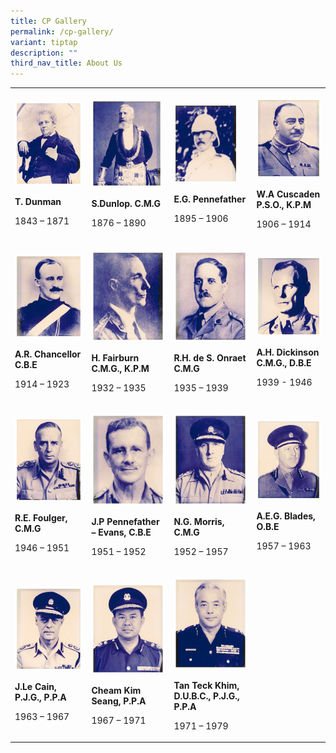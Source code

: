 ```yaml
---
title: CP Gallery
permalink: /cp-gallery/
variant: tiptap
description: ""
third_nav_title: About Us
---
```

<p></p>
<table style="minWidth: 100px">
<colgroup>
<col>
<col>
<col>
<col>
</colgroup>
<tbody>
<tr>
<td rowspan="1" colspan="1">
<p></p>
<div class="isomer-image-wrapper">
<img style="width: 100%" height="auto" width="100%" alt="T. Dunman" src="/images/CP/T__Dunman_Inspector_General_Straits_Settlement_Police__1843___1871_.jpg">
</div>
<p><strong>T. Dunman</strong>
</p>
<p>1843 – 1871</p>
</td>
<td rowspan="1" colspan="1">
<p></p>
<div class="isomer-image-wrapper">
<img style="width: 96%;" height="auto" width="100%" alt="S Dunlop" src="/images/CP/S__Dunlop__C_M_G_Inspector_General_Straits_Settlement_Police__1876___1890_.jpg">
</div>
<p><strong>S.Dunlop. C.M.G</strong>
</p>
<p>1876 – 1890</p>
</td>
<td rowspan="1" colspan="1">
<p></p>
<div class="isomer-image-wrapper">
<img style="width: 87%;" height="auto" width="100%" alt="E G Pennefather" src="/images/CP/E_G__Pennefather_Inspector_General_Straits_Settlement_Police__1895___1906_.jpg">
</div>
<p><strong>E.G. Pennefather</strong>
</p>
<p>1895 – 1906</p>
</td>
<td rowspan="1" colspan="1">
<p></p>
<div class="isomer-image-wrapper">
<img style="width: 100%" height="auto" width="100%" alt="W A Cuscaden P.S.O." src="/images/CP/W_A_Cuscaden_P_S_O___K_P_M_Inspector_General_Straits_Settlement_Police__1906___1914_.jpg">
</div>
<p><strong>W.A Cuscaden P.S.O., K.P.M</strong>
</p>
<p>1906 – 1914</p>
</td>
</tr>
<tr>
<td rowspan="1" colspan="1">
<p></p>
<div class="isomer-image-wrapper">
<img style="width: 100%" height="auto" width="100%" alt="A R Chancellor C.B.E" src="/images/CP/A_R__Chancellor_C_B_E_Inspector_General_Straits_Settlement_Police__1914___1923_.jpg">
</div>
<p><strong>A.R. Chancellor C.B.E</strong>
</p>
<p>1914 – 1923</p>
<p></p>
</td>
<td rowspan="1" colspan="1">
<p></p>
<div class="isomer-image-wrapper">
<img style="width: 100%" height="auto" width="100%" alt="H Fairburn C.M.G." src="/images/CP/H__Fairburn_C_M_G___K_P_M_Inspector_General_Straits_Settlement_Police__1925___1935_.jpg">
</div>
<p><strong>H. Fairburn C.M.G., K.P.M</strong>
</p>
<p>1932 – 1935</p>
<p></p>
</td>
<td rowspan="1" colspan="1">
<p></p>
<div class="isomer-image-wrapper">
<img style="width: 100%" height="auto" width="100%" alt="R H  de S Onraet C.M.G" src="/images/CP/R_H__de_S__Onraet_C_M_G_Inspector_General_Straits_Settlement_Police__1935___1939_.jpg">
</div>
<p><strong>R.H. de S. Onraet C.M.G</strong>
</p>
<p>1935 – 1939</p>
</td>
<td rowspan="1" colspan="1">
<p></p>
<div class="isomer-image-wrapper">
<img style="width: 100%" height="auto" width="100%" alt="A H  Dickinson C.M.G." src="/images/CP/A_H__Dickinson_C_M_G___D_B_E_Inspector_General_Straits_Settlement_Police__1939___1946_.jpg">
</div>
<p><strong>A.H. Dickinson C.M.G., D.B.E</strong>
</p>
<p>1939 - 1946</p>
</td>
</tr>
<tr>
<td rowspan="1" colspan="1">
<p></p>
<div class="isomer-image-wrapper">
<img style="width: 100%" height="auto" width="100%" alt="R E Foulger C.M.G" src="/images/CP/R_E__Foulger__C_M_G_Commissioner_of_Police_Singapore_Police_Force__1946___1951_.jpg">
</div>
<p><strong>R.E. Foulger, C.M.G</strong>
</p>
<p>1946 – 1951</p>
</td>
<td rowspan="1" colspan="1">
<p></p>
<div class="isomer-image-wrapper">
<img style="width: 100%" height="auto" width="100%" alt="J P Pennefather Evans" src="/images/CP/J_P__Pennefather___Evans__C_B_E_Commissioner_of_Police_Singapore_Police_Force__1951___1952_.jpg">
</div>
<p><strong>J.P Pennefather – Evans, C.B.E</strong>
</p>
<p>1951 – 1952</p>
</td>
<td rowspan="1" colspan="1">
<p></p>
<div class="isomer-image-wrapper">
<img style="width: 100%" height="auto" width="100%" alt="N G Morris C.M.G" src="/images/CP/N_G_Morris__C_M_G_Commissioner_of_Police_Singapore_Police_Force__1952___1957_.jpg">
</div>
<p><strong>N.G. Morris, C.M.G</strong>
</p>
<p>1952 – 1957</p>
</td>
<td rowspan="1" colspan="1">
<p></p>
<div class="isomer-image-wrapper">
<img style="width: 100%" height="auto" width="100%" alt="A E G Blades O.B.E" src="/images/CP/A_E_G__Blades__O_B_E_Commissioner_of_Police_Singapore_Police_Force__1957___1963_.jpg">
</div>
<p><strong>A.E.G. Blades, O.B.E</strong>
</p>
<p>1957 – 1963</p>
</td>
</tr>
<tr>
<td rowspan="1" colspan="1">
<p></p>
<div class="isomer-image-wrapper">
<img style="width: 100%" height="auto" width="100%" alt="J Le Cain P.J.G." src="/images/CP/J_Le_Cain__P_J_G___P_P_A_Commissioner_of_Police_Singapore_Police_Force__1963___1967_.jpg">
</div>
<p><strong>J.Le Cain, P.J.G., P.P.A</strong>
</p>
<p>1963 – 1967</p>
</td>
<td rowspan="1" colspan="1">
<p></p>
<div class="isomer-image-wrapper">
<img style="width: 100%" height="auto" width="100%" alt="Cheam Kim Seang P.P.A" src="/images/CP/Cheam_Kim_Seang__P_P_A_Commissioner_of_Police_Singapore_Police_Force__1967___1971_.jpg">
</div>
<p><strong>Cheam Kim Seang, P.P.A</strong>
</p>
<p>1967 – 1971</p>
</td>
<td rowspan="1" colspan="1">
<p></p>
<div class="isomer-image-wrapper">
<img style="width: 100%" height="auto" width="100%" alt="Tan Teck Khim D.U.B.C." src="/images/CP/Tan_Teck_Khim__D_U_B_C___P_J_G___P_P_A__Commissioner_of_Police_Singapore_Police_Force__1971___1972_.jpg">
</div>
<p><strong>Tan Teck Khim, D.U.B.C., P.J.G., P.P.A</strong>
</p>
<p>1971 – 1979</p>
</td>
<td rowspan="1" colspan="1">
<p></p>
<p></p>
</td>
</tr>
</tbody>
</table>
<p></p>